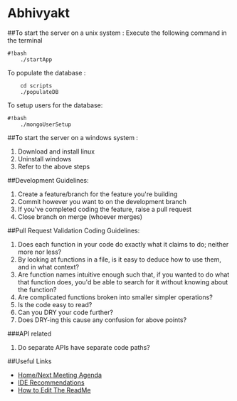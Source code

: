 # Abhivyakt

##To start the server on a unix system :
Execute the following command in the terminal
```
#!bash
    ./startApp
```
To populate the database : 

```
    cd scripts
    ./populateDB
``` 

To setup users for the database:
```
#!bash
    ./mongoUserSetup
```


##To start the server on a windows system :
1. Download and install linux
1. Uninstall windows
1. Refer to the above steps

##Development Guidelines:
1. Create a feature/branch for the feature you're building
1. Commit however you want to on the development branch
1. If you've completed coding the feature, raise a pull request
1. Close branch on merge (whoever merges)

##Pull Request Validation Coding Guidelines:
1. Does each function in your code do exactly what it claims to do; neither more nor less?
1. By looking at functions in a file, is it easy to deduce how to use them, and in what context?
1. Are function names intuitive enough such that, if you wanted to do what that function does, you'd be able to search for it without knowing about the function?
1. Are complicated functions broken into smaller simpler operations?
1. Is the code easy to read?
1. Can you DRY your code further?
1. Does DRY-ing this cause any confusion for above points?

###API related
1. Do separate APIs have separate code paths?

##Useful Links
* [Home/Next Meeting Agenda](https://bitbucket.org/atleast3musketeers/hindi/wiki/Home)
* [IDE Recommendations](https://bitbucket.org/atleast3musketeers/hindi/wiki/IDE_Setup)
* [How to Edit The ReadMe](https://bitbucket.org/tutorials/markdowndemo)
